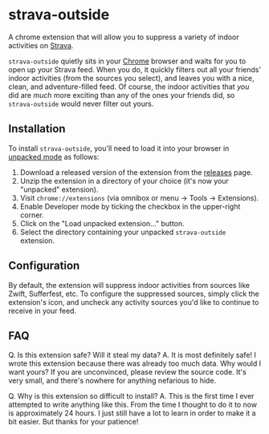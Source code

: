 # strava-outside
A chrome extension that will allow you to suppress a variety of indoor activities on [Strava](https://www.strava.com).

`strava-outside` quietly sits in your [Chrome](http://chrome.google.com) browser and waits for you to open up your Strava feed.
When you do, it quickly filters out all your friends' indoor activities (from the sources you select), and leaves you with a nice,
clean, and adventure-filled feed. Of course, the indoor activities that _you_ did are _much_ more exciting than any of the ones
your friends did, so `strava-outside` would never filter out yours.

## Installation
To install `strava-outside`, you'll need to load it into your browser in
[unpacked mode](https://developer.chrome.com/extensions/getstarted#unpacked) as follows:

1. Download a released version of the extension from the [releases](releases) page.
1. Unzip the extension in a directory of your choice (it's now your "unpacked" extension).
1. Visit `chrome://extensions` (via omnibox or menu -> Tools -> Extensions).
1. Enable Developer mode by ticking the checkbox in the upper-right corner.
1. Click on the "Load unpacked extension..." button.
1. Select the directory containing your unpacked `strava-outside` extension.

## Configuration
By default, the extension will suppress indoor activities from sources like Zwift, Sufferfest, etc.
To configure the suppressed sources, simply click the extension's icon, and uncheck any activity sources you'd like to continue
to receive in your feed.

## FAQ
Q. Is this extension safe? Will it steal my data?
A. It is most definitely safe! I wrote this extension because there was already too much data. Why would I want yours?
  If you are unconvinced, please review the source code. It's very small, and there's nowhere for anything nefarious to hide.

Q. Why is this extension so difficult to install?
A. This is the first time I ever attempted to write anything like this. From the time I thought to do it to now is approximately
  24 hours. I just still have a lot to learn in order to make it a bit easier. But thanks for your patience!
